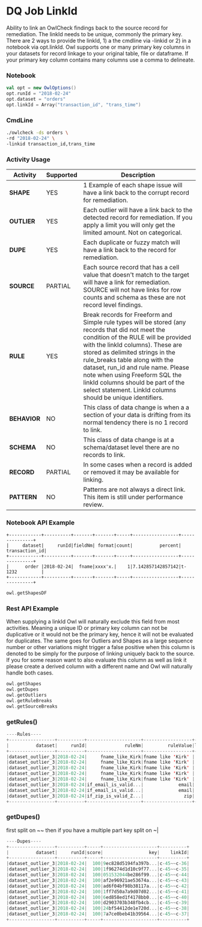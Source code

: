 # DQ Job LinkId

Ability to link an OwlCheck findings back to the source record for remediation.  The linkId needs to be unique, commonly the primary key.  There are 2 ways to provide the linkId, 1) a the cmdline via -linkid or 2) in a notebook via opt.linkId.  Owl supports one or many primary key columns in your datasets for record linkage to your original table, file or dataframe.  If your primary key column contains many columns use a comma to delineate.

### Notebook

```scala
val opt = new OwlOptions()
opt.runId = "2018-02-24"
opt.dataset = "orders"
opt.linkId = Array("transaction_id", "trans_time")
```

### CmdLine

```bash
./owlcheck -ds orders \
-rd "2018-02-24" \
-linkid transaction_id,trans_time 
```

### Activity Usage

| **Activity** | **Supported** | **Description**                                                                                                                                                                                                                                                                                                                                                                                                                 |
| ------------ | ------------- | ------------------------------------------------------------------------------------------------------------------------------------------------------------------------------------------------------------------------------------------------------------------------------------------------------------------------------------------------------------------------------------------------------------------------------- |
| **SHAPE**    | YES           | 1 Example of each shape issue will have a link back to the corrupt record for remediation.                                                                                                                                                                                                                                                                                                                                      |
| **OUTLIER**  | YES           | Each outlier will have a link back to the detected record for remediation.  If you apply a limit you will only get the limited amount. Not on categorical.                                                                                                                                                                                                                                                                      |
| **DUPE**     | YES           | Each duplicate or fuzzy match will have a link back to the record for remediation.                                                                                                                                                                                                                                                                                                                                              |
| **SOURCE**   | PARTIAL       | Each source record that has a cell value that doesn't match to the target will have a link for remediation.  SOURCE will not have links for row counts and schema as these are not record level findings.                                                                                                                                                                                                                       |
| **RULE**     | YES           | Break records for Freeform and Simple rule types will be stored (any records that did not meet the condition of the RULE will be provided with the linkId columns).  These are stored as delimited strings in the rule_breaks table along with the dataset, run_id and rule name.  Please note when using Freeform SQL the linkId columns should be part of the select statement. LinkId columns should be unique identifiers.  |
| **BEHAVIOR** | NO            | This class of data change is when a a section of your data is drifting from its normal tendency there is no 1 record to link.                                                                                                                                                                                                                                                                                                   |
| **SCHEMA**   | NO            | This class of data change is at a schema/dataset level there are no records to link.                                                                                                                                                                                                                                                                                                                                            |
| **RECORD**   | PARTIAL       | In some cases when a record is added or removed it may be available for linking.                                                                                                                                                                                                                                                                                                                                                |
| **PATTERN**  | NO            | Patterns are not always a direct link.  This item is still under performance review.                                                                                                                                                                                                                                                                                                                                            |

### Notebook API Example

```
+------------+----------+-------+-------+-----+-----------------+---------------+
|     dataset|     runId|fieldNm| format|count|          percent| transaction_id|
+------------+----------+-------+-------+-----+-----------------+---------------+
|      order |2018-02-24|  fname|xxxx'x.|    1|7.142857142857142|t-1232         |
+------------+----------+-------+-------+-----+-----------------+---------------+
```

```scala
owl.getShapesDF 
```

### Rest API Example

When supplying a linkId Owl will naturally exclude this field from most activities.  Meaning a unique ID or primary key column can not be duplicative or it would not be the primary key, hence it will not be evaluated for duplicates.  The same goes for Outliers and Shapes as a large sequence number or other variations might trigger a false positive when this column is denoted to be simply for the purpose of linking uniquely back to the source.  If you for some reason want to also evaluate this column as well as link it please create a derived column with a different name and Owl will naturally handle both cases.    

```scala
owl.getShapes
owl.getDupes
owl.getOutliers
owl.getRuleBreaks
owl.getSourceBreaks
```

### getRules()

```scala
----Rules----
+-----------------+----------+--------------------+------------------+------+
|          dataset|     runId|              ruleNm|         ruleValue|linkId|
+-----------------+----------+--------------------+------------------+------+
|dataset_outlier_3|2018-02-24|     fname_like_Kirk|fname like 'Kirk' |  c-41|
|dataset_outlier_3|2018-02-24|     fname_like_Kirk|fname like 'Kirk' |  c-42|
|dataset_outlier_3|2018-02-24|     fname_like_Kirk|fname like 'Kirk' |  c-43|
|dataset_outlier_3|2018-02-24|     fname_like_Kirk|fname like 'Kirk' |  c-44|
|dataset_outlier_3|2018-02-24|     fname_like_Kirk|fname like 'Kirk' |  c-45|
|dataset_outlier_3|2018-02-24|if_email_is_valid...|             email|  c-31|
|dataset_outlier_3|2018-02-24|if_email_is_valid...|             email|  c-33|
|dataset_outlier_3|2018-02-24|if_zip_is_valid_Z...|               zip|  c-40|
+-----------------+----------+--------------------+------------------+------+
```

### getDupes()

first split on \~\~ then if you have a multiple part key split on \~|

```scala
----Dupes----
+-----------------+----------+-----+--------------------+----------+
|          dataset|     runId|score|                 key|    linkId|
+-----------------+----------+-----+--------------------+----------+
|dataset_outlier_3|2018-02-24|  100|9ec828d5194fa397b...|c-45~~c-36|
|dataset_outlier_3|2018-02-24|  100|1f96274d1d10c9f77...|c-45~~c-35|
|dataset_outlier_3|2018-02-24|  100|051532044be286f99...|c-45~~c-44|
|dataset_outlier_3|2018-02-24|  100|af2e96921ae53674a...|c-45~~c-43|
|dataset_outlier_3|2018-02-24|  100|ad6f04bf98b38117a...|c-45~~c-42|
|dataset_outlier_3|2018-02-24|  100|1ff7d50a7a9d07d02...|c-45~~c-41|
|dataset_outlier_3|2018-02-24|  100|6ed858ed1f4178bb0...|c-45~~c-40|
|dataset_outlier_3|2018-02-24|  100|d2903703b348fb4cb...|c-45~~c-39|
|dataset_outlier_3|2018-02-24|  100|24bf54412de1e720d...|c-45~~c-38|
|dataset_outlier_3|2018-02-24|  100|7a7ce0beb41b39564...|c-45~~c-37|
+-----------------+----------+-----+--------------------+----------+
```
